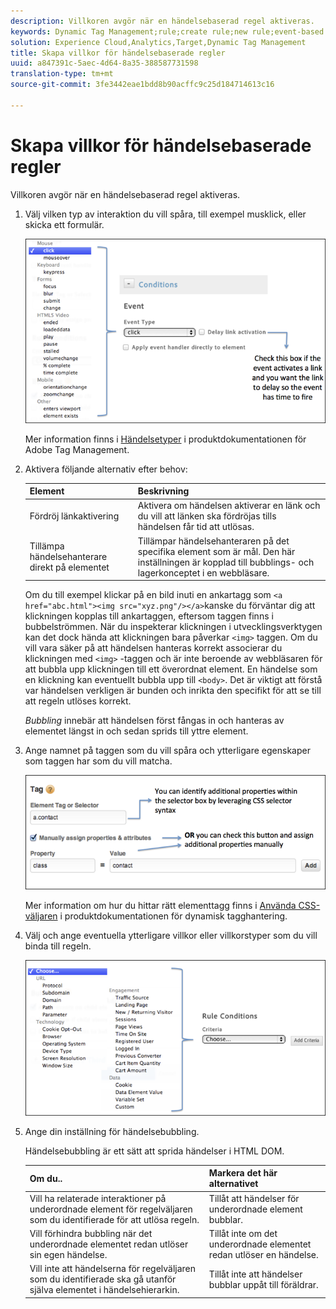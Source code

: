 ```yaml
---
description: Villkoren avgör när en händelsebaserad regel aktiveras.
keywords: Dynamic Tag Management;rule;create rule;new rule;event-based rule;delay link activation;apply event handler directly to element;bubbling;event bubbling
solution: Experience Cloud,Analytics,Target,Dynamic Tag Management
title: Skapa villkor för händelsebaserade regler
uuid: a847391c-5aec-4d64-8a35-388587731598
translation-type: tm+mt
source-git-commit: 3fe3442eae1bdd8b90acffc9c25d184714613c16

---
```



# Skapa villkor för händelsebaserade regler

Villkoren avgör när en händelsebaserad regel aktiveras.

1. Välj vilken typ av interaktion du vill spåra, till exempel musklick, eller skicka ett formulär.

   ![](assets/condition-event-based.png)

   Mer information finns i [Händelsetyper](https://docs.adobe.com/content/help/en/dtm/using/resources/rules/t-rules-event-conditions.html) i produktdokumentationen för Adobe Tag Management.

1. Aktivera följande alternativ efter behov:

   | Element | Beskrivning |
   |--- |--- |
   | Fördröj länkaktivering | Aktivera om händelsen aktiverar en länk och du vill att länken ska fördröjas tills händelsen får tid att utlösas. |
   | Tillämpa händelsehanterare direkt på elementet | Tillämpar händelsehanteraren på det specifika element som är mål. Den här inställningen är kopplad till bubblings- och lagerkonceptet i en webbläsare. |

   Om du till exempel klickar på en bild inuti en ankartagg som `<a href="abc.html"><img src="xyz.png"/></a>`kanske du förväntar dig att klickningen kopplas till ankartaggen, eftersom taggen finns i bubbelströmmen. När du inspekterar klickningen i utvecklingsverktygen kan det dock hända att klickningen bara påverkar `<img>` taggen. Om du vill vara säker på att händelsen hanteras korrekt associerar du klickningen med `<img>` -taggen och är inte beroende av webbläsaren för att bubbla upp klickningen till ett överordnat element. En händelse som en klickning kan eventuellt bubbla upp till `<body>`. Det är viktigt att förstå var händelsen verkligen är bunden och inrikta den specifikt för att se till att regeln utlöses korrekt.

   *Bubbling* innebär att händelsen först fångas in och hanteras av elementet längst in och sedan sprids till yttre element.

1. Ange namnet på taggen som du vill spåra och ytterligare egenskaper som taggen har som du vill matcha.

   ![](assets/condition-event-based2.png)

   Mer information om hur du hittar rätt elementtagg finns i [Använda CSS-väljaren](https://docs.adobe.com/content/help/en/dtm/using/resources/rules/t-rules-event-conditions.html#concept_DDF500DCB8214658AEDECDE69ED1D4AF) i produktdokumentationen för dynamisk tagghantering.

1. Välj och ange eventuella ytterligare villkor eller villkorstyper som du vill binda till regeln.

   ![](assets/condition-event-based3.png)

1. Ange din inställning för händelsebubbling.

   Händelsebubbling är ett sätt att sprida händelser i HTML DOM.

   | Om du.. | Markera det här alternativet |
   |--- |--- |
   | Vill ha relaterade interaktioner på underordnade element för regelväljaren som du identifierade för att utlösa regeln. | Tillåt att händelser för underordnade element bubblar. |
   | Vill förhindra bubbling när det underordnade elementet redan utlöser sin egen händelse. | Tillåt inte om det underordnade elementet redan utlöser en händelse. |
   | Vill inte att händelserna för regelväljaren som du identifierade ska gå utanför själva elementet i händelsehierarkin. | Tillåt inte att händelser bubblar uppåt till föräldrar. |
